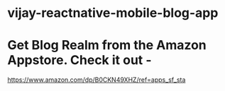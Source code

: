 # vijay-reactnative-mobile-blog-app

# Get Blog Realm from the Amazon Appstore. Check it out -
https://www.amazon.com/dp/B0CKN49XHZ/ref=apps_sf_sta
